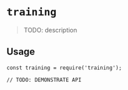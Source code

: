 # `training`

> TODO: description

## Usage

```
const training = require('training');

// TODO: DEMONSTRATE API
```
